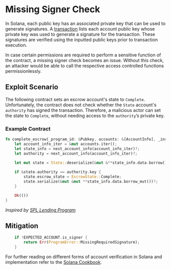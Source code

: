 # Missing Signer Check
In Solana, each public key has an associated private key that can be used to generate signatures. A [transaction](https://docs.solana.com/developing/programming-model/transactions) lists each account public key whose private key was used to generate a signature for the transaction. These signatures are verified using the inputted public keys prior to transaction execution.

In case certain permissions are required to perform a sensitive function of the contract, a missing signer check becomes an issue. Without this check, an attacker would be able to call the respective access controlled functions permissionlessly.

## Exploit Scenario
The following contract sets an escrow account's state to `Complete`. Unfortunately, the contract does not check whether the `State` account's `authority` has signed the transaction.
Therefore, a malicious actor can set the state to `Complete`, without needing access to the `authority`’s private key.

### Example Contract
```rust
fn complete_escrow(_program_id: &Pubkey, accounts: &[AccountInfo], _instruction_data: &[u8]) -> ProgramResult {
    let account_info_iter = &mut accounts.iter();
    let state_info = next_account_info(account_info_iter)?;
    let authority = next_account_info(account_info_iter)?;

    let mut state = State::deserialize(&mut &**state_info.data.borrow())?;
    
    if &state.authority == authority.key {
        state.escrow_state = EscrowState::Complete;
        state.serialize(&mut &mut **state_info.data.borrow_mut())?;
    }

    Ok(())
}
```
*Inspired by [SPL Lending Program](https://github.com/solana-labs/solana-program-library/tree/master/token-lending/program)*

## Mitigation
```rust
  	if !EXPECTED_ACCOUNT.is_signer {
    	return Err(ProgramError::MissingRequiredSignature);
	}
```
For further reading on different forms of account verification in Solana and implementation refer to the [Solana Cookbook](https://solanacookbook.com/references/programs.html#how-to-verify-accounts).
